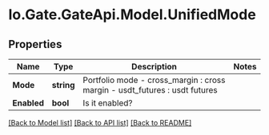 
# Io.Gate.GateApi.Model.UnifiedMode

## Properties

Name | Type | Description | Notes
------------ | ------------- | ------------- | -------------
**Mode** | **string** | Portfolio mode - cross_margin : cross margin - usdt_futures : usdt futures | 
**Enabled** | **bool** | Is it enabled? | 

[[Back to Model list]](../README.md#documentation-for-models)
[[Back to API list]](../README.md#documentation-for-api-endpoints)
[[Back to README]](../README.md)
